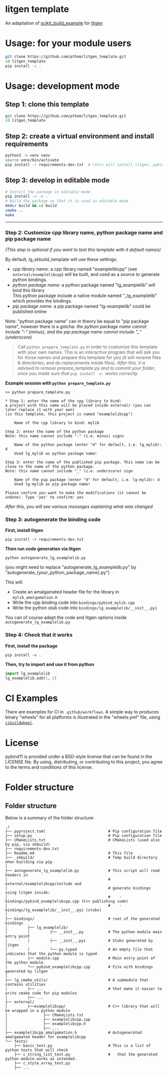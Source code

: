 # litgen template

An adaptation of [scikit_build_example](https://github.com/pybind/scikit_build_example) for [litgen](https://github.com/pthom/litgen)


# Usage: for your module users

```bash
git clone https://github.com/pthom/litgen_template.git
cd litgen_template
pip install -v .
```

# Usage: development mode

## Step 1: clone this template

```bash
git clone https://github.com/pthom/litgen_template.git
cd litgen_template
```

## Step 2: create a virtual environment and install requirements

```bash
python3 -m venv venv
source venv/bin/activate
pip install -r requirements-dev.txt  # (this will install litgen, pybind11, pytest, black and mypy)
```

## Step 3: develop in editable mode

```bash
# Install the package in editable mode
pip install -v -e .
# Build the package so that it is used in editable mode
mkdir build && cd build 
cmake ..
make
```

---------------


### Step 2: Customize cpp library name, python package name and pip package name

_(This step is optional if you want to test this template with it default names)_

By default, lg_skbuild_template will use these settings:
* _cpp library name_: a cpp library named "examplelibcpp" (see `external/examplelibcpp`) will be built, 
  and used as a source to generate python bindings.
* _python package name_: a python package named "lg_examplelib" will bind this library  
  This python package include a native module named "_lg_examplelib" which provides the bindings.
* _pip package name_: a pip package named "lg-examplelib" could be published online

Note: "python package name" can in theory be equal to "pip package name", however there is a gotcha: 
*the python package name cannot include "-" (minus), and the pip package name cannot include "_" (underscore)*

> Call `python prepare_template.py` in order to customize this template with your own names. 
This is an interactive program that will ask you for those names and prepare this template for you 
(it will rename files & directories, and do replacements inside files).
_After this, it is advised to remove prepare_template.py and to commit your folder, 
once you made sure that `pip install -v.` works correctly._

__Example session with `python prepare_template.py`__

```
>> python prepare_template.py

* Step 1: enter the name of the cpp library to bind:
a project with this name will be placed inside external/ (you can later replace it with your own)
(in this template, this project is named "examplelibcpp")

    Name of the cpp library to bind: mylib

Step 2: enter the name of the python package 
Note: this name cannot include "-" (i.e. minus) signs
            
    Name of the python package (enter "d" for default, i.e. lg_mylib): d
    Used lg_mylib as python package name!

Step 3: enter the name of the published pip package. This name can be close to the name of the python package.
Note: this name cannot include "_" (i.e. underscore) sign
        
    Name of the pip package (enter "d" for default, i.e. lg-mylib): d
    Used lg-mylib as pip package name!

Please confirm you want to make the modifications (it cannot be undone). Type 'yes' to confirm: yes
```

_After this, you will see various messages explaining what was changed_

### Step 3: autogenerate the binding code 

__First, install litgen__

```
pip install -r requirements-dev.txt
```

__Then run code generation via litgen__
```
python autogenerate_lg_examplelib.py
```

(you might need to replace "autogenerate_lg_examplelib.py" by "autogenerate_{your_python_package_name}.py")

This will:
* Create an amalgamated header file for the library in `mylib_amalgamation.h`
* Write the cpp binding code into `bindings/pybind_mylib.cpp`
* Write the python stub code into `bindings/lg_examplelib/__init__.pyi`

You can of course adapt the code and litgen options inside `autogenerate_lg_examplelib.py`

### Step 4: Check that it works

__First, install the package__
```
pip install -v .
```

__Then, try to import and use it from python__
```python
import lg_examplelib
lg_examplelib.add(1, 2)
```


# CI Examples

There are examples for CI in `.github/workflows`. A simple way to produces
binary "wheels" for all platforms is illustrated in the "wheels.yml" file,
using [`cibuildwheel`][].

# License

pybind11 is provided under a BSD-style license that can be found in the LICENSE
file. By using, distributing, or contributing to this project, you agree to the
terms and conditions of this license.

# Folder structure

## Folder structure

Below is a summary of the folder structure:

```
./
├── pyproject.toml                            # Pip configuration file
├── setup.py                                  # Pip configuration file
├── CMakeLists.txt                            # CMakeLists (used also by pip, via skbuild)
├── requirements-dev.txt
├── Readme.md                                 # This file
├── _skbuild/                                 # Temp build directory when building via pip
│
├── autogenerate_lg_examplelib.py             # This script will read headers in 
│                                             # external/examplelibcpp/include and
│                                             # generate bindings using litgen inside:
│                                             #    - bindings/pybind_examplelibcpp.cpp (C++ publishing code)
│                                             #    - bindings/lg_examplelib/__init__.pyi (stubs)
│
├── bindings/                                 # root of the generated bindings
│         ├── lg_examplelib/
│         │         ├── __init__.py           # The python module main entry point
│         │         ├── __init__.pyi          # Stubs generated by litgen
│         │         └── py.typed              # An empty file that indicates that the python module is typed
│         ├── module.cpp                      # Main entry point of the python module
│         └── pybind_examplelibcpp.cpp        # File with bindings generated by litgen
│
├── lg_cmake_utils/                           # A submodule that contains utilities
│         ├── ...                             # that make it easier to write cmake code for pip modules
│         ├── ...
├── external/
│         ├──examplelibcpp/                   # C++ library that will be wrapped in a python module
│                ├── CMakeLists.txt
│                ├── examplelibcpp.cpp
│                ├── examplelibcpp.h
|                ├── ...
├── examplelibcpp_amalgamation.h              # Autogenerated amalgamated header for examplelibcpp
└── tests/
    ├── basic_test.py                         # This is a list of python tests that will check
    ├── c_string_list_test.py                 #   that the generated python module works as intended.
    ├── c_style_array_test.py
    ├── ...
```


[`cibuildwheel`]:          https://cibuildwheel.readthedocs.io

